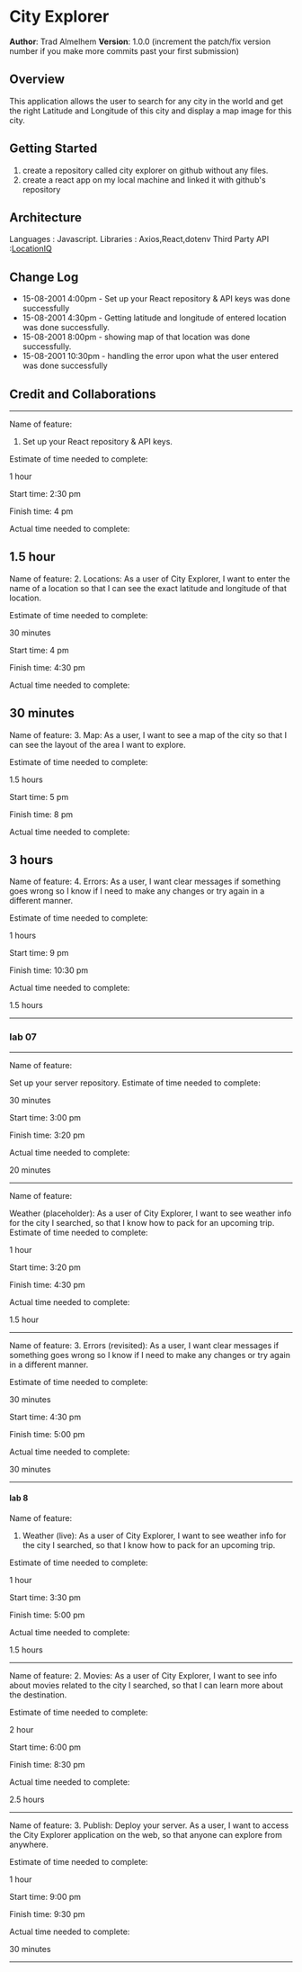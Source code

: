 # City Explorer

**Author**: Trad Almelhem
**Version**: 1.0.0 (increment the patch/fix version number if you make more commits past your first submission)

## Overview
This application allows the user to search for any city in the world and get the right Latitude and Longitude of this city and display a map image for this city.

<!-- Provide a high level overview of what this application is and why you are building it, beyond the fact that it's an assignment for this class. (i.e. What's your problem domain?) -->

## Getting Started
1. create a repository called city explorer on github without any files.
2. create a react app on my local machine and linked it with github's repository
<!-- What are the steps that a user must take in order to build this app on their own machine and get it running? -->

## Architecture
<!-- Provide a detailed description of the application design. What technologies (languages, libraries, etc) you're using, and any other relevant design information. -->
Languages : Javascript.
Libraries : Axios,React,dotenv
Third Party API :[LocationIQ](https://locationiq.com/)

## Change Log
<!-- Use this area to document the iterative changes made to your application as each feature is successfully implemented. Use time stamps. Here's an example:

01-01-2001 4:59pm - Application now has a fully-functional express server, with a GET route for the location resource. -->

* 15-08-2001 4:00pm -  Set up your React repository & API keys was done successfully
* 15-08-2001 4:30pm -  Getting latitude and longitude of entered location was done successfully.
* 15-08-2001 8:00pm -  showing map of that location was done successfully.
* 15-08-2001 10:30pm - handling the error upon what the user entered was done successfully


## Credit and Collaborations
<!-- Give credit (and a link) to other people or resources that helped you build this application. --> 

---------
Name of feature:
1. Set up your React repository & API keys.

Estimate of time needed to complete:

1 hour

Start time: 2:30 pm

Finish time: 4 pm

Actual time needed to complete: 

1.5 hour
-------
Name of feature:
2. Locations: As a user of City Explorer, I want to enter the name of a location so that I can see the exact latitude and longitude of that location.

Estimate of time needed to complete:

30 minutes

Start time: 4 pm

Finish time: 4:30 pm

Actual time needed to complete: 

30 minutes
------

Name of feature:
3. Map: As a user, I want to see a map of the city so that I can see the layout of the area I want to explore.

Estimate of time needed to complete:

1.5 hours

Start time: 5 pm

Finish time: 8 pm

Actual time needed to complete: 

3 hours
------

Name of feature:
4. Errors: As a user, I want clear messages if something goes wrong so I know if I need to make any changes or try again in a different manner.

Estimate of time needed to complete:

1 hours

Start time: 9 pm

Finish time: 10:30 pm

Actual time needed to complete: 

1.5 hours


---------------
### lab 07

-----------------


Name of feature:

Set up your server repository.
Estimate of time needed to complete:

30 minutes

Start time: 3:00 pm

Finish time: 3:20 pm

Actual time needed to complete:

20 minutes

--------------

Name of feature:

Weather (placeholder): As a user of City Explorer, I want to see weather info for the city I searched, so that I know how to pack for an upcoming trip.
Estimate of time needed to complete:

1 hour

Start time: 3:20 pm

Finish time: 4:30 pm

Actual time needed to complete:

1.5 hour

-----------

Name of feature: 3. Errors (revisited): As a user, I want clear messages if something goes wrong so I know if I need to make any changes or try again in a different manner.

Estimate of time needed to complete:

30 minutes

Start time: 4:30 pm

Finish time: 5:00 pm

Actual time needed to complete:

30 minutes


-----------


#### lab 8




Name of feature:
1. Weather (live): As a user of City Explorer, I want to see weather info for the city I searched, so that I know how to pack for an upcoming trip.

Estimate of time needed to complete:

1 hour

Start time: 3:30 pm

Finish time: 5:00 pm

Actual time needed to complete:

1.5 hours

-----------


Name of feature:
2. Movies: As a user of City Explorer, I want to see info about movies related to the city I searched, so that I can learn more about the destination.

Estimate of time needed to complete:

2 hour

Start time: 6:00 pm

Finish time: 8:30 pm

Actual time needed to complete:

2.5 hours

-----------


Name of feature:
3. Publish: Deploy your server. As a user, I want to access the City Explorer application on the web, so that anyone can explore from anywhere.

Estimate of time needed to complete:

1 hour

Start time: 9:00 pm

Finish time: 9:30 pm

Actual time needed to complete:

30 minutes

-----------